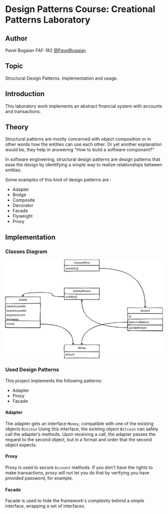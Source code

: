 # Design Patterns Course: Creational Patterns Laboratory

## Author

Pavel Bugaian FAF-182 [@PavelBugaian](github.com/PavelBugaian)
    
## Topic

Structural Design Patterns. Implementation and usage.

## Introduction

This laboratory work implements an abstract financial system with accounts and transactions.

## Theory

Structural patterns are mostly concerned with object composition or in other words how the entities can use each other. Or yet another explanation would be, they help in answering "How to build a software component?"

In software engineering, structural design patterns are design patterns that ease the design by identifying a simple way to realize relationships between entities.

Some examples of this kind of design patterns are :

* Adapter
* Bridge
* Composite
* Decorator
* Facade
* Flyweight
* Proxy

## Implementation

### Classes Diagram

![classes diagram](../.github/creational-patterns/classes.jpg)

### Used Design Patterns

This project implements the following patterns:
* Adapter
* Proxy
* Facade

#### Adapter

The adapter gets an interface `Money`, compatible with one of the existing objects `Bitcoin`
Using this interface, the existing object `Bitcoin` can safely call the adapter’s methods.
Upon receiving a call, the adapter passes the request to the second object, but in a format and order that the second object expects.


#### Proxy

Proxy is used to secure `Account` methods. If you don't have the rights to make transactions, proxy will not let you do that by verifying you have provided password, for example.

#### Facade 

Facade is used to hide the framework's complexity behind a simple interface, wrapping a set of interfaces.